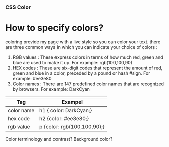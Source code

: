 ### CSS Color


# How to specify colors?
coloring provide my page with a live style so you can color your text.
there are three common ways in which you can indicate your choice of colors :

1. RGB values : These express colors in terms of how much red, green and blue are used to make it up. For example: rgb(100,100,90)
2. HEX codes : These are six-digit codes that represent the amount of red, green and blue in a color, preceded by a pound or hash #sign. For example: #ee3e80
3. Color names : There are 147 predefined color names that are recognized by browsers. For example: DarkCyan

Tag  | Exampel
---- | ----
color name | h1 { color: DarkCyan;}
hex code | h2 {color: #ee3e80;}
rgb value | p {color: rgb(100,100,90);}


Color terminology and contrast?
Background color?
